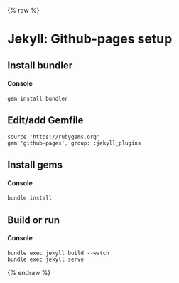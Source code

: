 {% raw %}

# Jekyll: Github-pages setup

## Install bundler
#### Console
```
gem install bundler
```

## Edit/add Gemfile
```
source 'https://rubygems.org'
gem 'github-pages', group: :jekyll_plugins
```

## Install gems
#### Console
```
bundle install
```

## Build or run
#### Console
```
bundle exec jekyll build --watch
bundle exec jekyll serve
```

{% endraw %}
